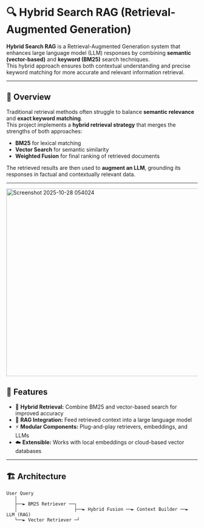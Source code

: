 # 🔍 Hybrid Search RAG (Retrieval-Augmented Generation)

**Hybrid Search RAG** is a Retrieval-Augmented Generation system that enhances large language model (LLM) responses by combining **semantic (vector-based)** and **keyword (BM25)** search techniques.  
This hybrid approach ensures both contextual understanding and precise keyword matching for more accurate and relevant information retrieval.

---

## 🧠 Overview

Traditional retrieval methods often struggle to balance **semantic relevance** and **exact keyword matching**.  
This project implements a **hybrid retrieval strategy** that merges the strengths of both approaches:

- **BM25** for lexical matching  
- **Vector Search** for semantic similarity  
- **Weighted Fusion** for final ranking of retrieved documents  

The retrieved results are then used to **augment an LLM**, grounding its responses in factual and contextually relevant data.

---
<img width="879" height="493" alt="Screenshot 2025-10-28 054024" src="https://github.com/user-attachments/assets/fef14825-992f-4123-ad6f-f20b9ce3f837" />


## 🚀 Features

- 🧩 **Hybrid Retrieval:** Combine BM25 and vector-based search for improved accuracy  
- 🤖 **RAG Integration:** Feed retrieved context into a large language model  
- ⚡ **Modular Components:** Plug-and-play retrievers, embeddings, and LLMs    
- ☁️ **Extensible:** Works with local embeddings or cloud-based vector databases  

---

## 🏗️ Architecture

```text
User Query
   │
   ├──► BM25 Retriever ──┐
   │                     ├──► Hybrid Fusion ──► Context Builder ──► LLM (RAG)
   └──► Vector Retriever ─┘
